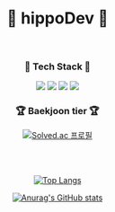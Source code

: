<!-- Header -->

<!-- Title -->

<div align=center>
	<h1> 🦛 hippoDev 🦛 </h1>
	<br>	
</div>

<!-- Tech Stack (logos) -->
<div align=center>
	<h3> 📖 Tech Stack 📖 </h3>
</div>

<div align=center>
	<img src="https://img.shields.io/badge/Java-007396?style=flat&logo=Conda-Forge&logoColor=white" />
	<img src="https://img.shields.io/badge/Spring-6DB33F?style=flat&logo=Spring&logoColor=white" />
  	<img src="https://img.shields.io/badge/Oracle%20SQL-F80000?style=flat&logo=Oracle&logoColor=white" />
	<img src="https://img.shields.io/badge/mongodb-47A248?style=flat&logo=mongodb&logoColor=white" />
	<br>
</div>

<!--Baekjoon tier-->
<div align=center>
	<h3> 🏆 Baekjoon tier 🏆 </h3>
</div>


<div align=center>

[![Solved.ac
프로필](http://mazassumnida.wtf/api/mini/generate_badge?boj=dhtmxk8134)](https://solved.ac/dhtmxk8134)

<br>
<br>

<!-- Top Langs -->
[![Top Langs](https://github-readme-stats.vercel.app/api/top-langs/?username=righthunkwon)](https://github.com/righthunkwon/github-readme-stats)
	
<!-- Github stats -->
[![Anurag's GitHub stats](https://github-readme-stats.vercel.app/api?username=righthunkwon)](https://github.com/righthunkwon/github-readme-stats)


<!-- Footer -->
	
</div>
